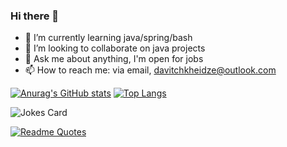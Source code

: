 ### Hi there 👋

- 🌱 I’m currently learning java/spring/bash
- 👯 I’m looking to collaborate on java projects
- 💬 Ask me about anything, I'm open for jobs
- 📫 How to reach me: via email, davitchkheidze@outlook.com 
 
[![Anurag's GitHub stats](https://github-readme-stats.vercel.app/api?username=chxei&count_private=true&show_icons=true&theme=gruvbox)](https://github.com/anuraghazra/github-readme-stats) [![Top Langs](https://github-readme-stats.vercel.app/api/top-langs/?username=chxei&layout=compact&count_private=true&show_icons=true&theme=gruvbox)](https://github.com/anuraghazra/github-readme-stats)

![Jokes Card](https://readme-jokes.vercel.app/api)

[![Readme Quotes](https://quotes-github-readme.vercel.app/api?type=horizontal)](https://github.com/piyushsuthar/github-readme-quotes)
